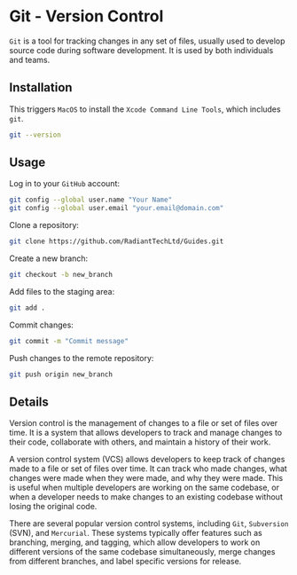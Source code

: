 # Git - Version Control

`Git` is a tool for tracking changes in any set of files, usually used to develop source code during software development.
It is used by both individuals and teams.

## Installation

This triggers `MacOS` to install the `Xcode Command Line Tools`, which includes `git`.

```bash
git --version
```

## Usage

Log in to your `GitHub` account:

```bash
git config --global user.name "Your Name"
git config --global user.email "your.email@domain.com"
```

Clone a repository:

```bash
git clone https://github.com/RadiantTechLtd/Guides.git
```

Create a new branch:

```bash
git checkout -b new_branch
```

Add files to the staging area:

```bash
git add .
```

Commit changes:

```bash
git commit -m "Commit message"
```

Push changes to the remote repository:

```bash
git push origin new_branch
```

## Details

Version control is the management of changes to a file or set of files over time.
It is a system that allows developers to track and manage changes to their code, collaborate with others, and maintain a history of their work.

A version control system (VCS) allows developers to keep track of changes made to a file or set of files over time. It can track who made changes, what changes were made when they were made, and why they were made.
This is useful when multiple developers are working on the same codebase, or when a developer needs to make changes to an existing codebase without losing the original code.

There are several popular version control systems, including `Git`, `Subversion` (SVN), and `Mercurial`.
These systems typically offer features such as branching, merging, and tagging, which allow developers to work on different versions of the same codebase simultaneously, merge changes from different branches, and label specific versions for release.
